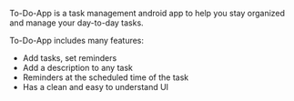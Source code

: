 To-Do-App is a task management android app to help you stay organized and manage your day-to-day tasks.

  To-Do-App includes many features:
* Add tasks, set reminders
* Add a description to any task
* Reminders at the scheduled time of the task
* Has a clean and easy to understand UI
